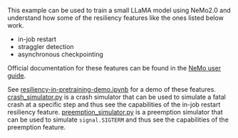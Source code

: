 This example can be used to train a small LLaMA model using NeMo2.0 and understand how some of the resiliency features like the ones listed below work.

- in-job restart
- straggler detection
- asynchronous checkpointing

Official documentation for these features can be found in the [NeMo user guide](https://docs.nvidia.com/nemo-framework/user-guide/latest/overview.html).


See [resiliency-in-pretraining-demo.ipynb](resiliency-in-pretraining-demo.ipynb) for a demo of these features.
[crash_simulator.py](crash_simulator.py) is a crash simulator that can be used to simulate a fatal crash at a specific step and thus see the capabilities of the in-job restart resiliency feature.
[preemption_simulator.py](preemption_simulator.py) is a preemption simulator that can be used to simulate `signal.SIGTERM` and thus see the capabilities of the preemption feature.


